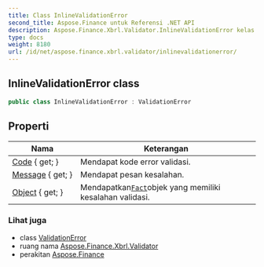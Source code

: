 ```yaml
---
title: Class InlineValidationError
second_title: Aspose.Finance untuk Referensi .NET API
description: Aspose.Finance.Xbrl.Validator.InlineValidationError kelas. 
type: docs
weight: 8180
url: /id/net/aspose.finance.xbrl.validator/inlinevalidationerror/
---
```

## InlineValidationError class

```csharp
public class InlineValidationError : ValidationError
```

## Properti

| Nama | Keterangan |
| --- | --- |
| [Code](../../aspose.finance.xbrl.validator/validationerror/code/) { get; } | Mendapat kode error validasi. |
| [Message](../../aspose.finance.xbrl.validator/validationerror/message/) { get; } | Mendapat pesan kesalahan. |
| [Object](../../aspose.finance.xbrl.validator/inlinevalidationerror/object/) { get; } | Mendapatkan[`Fact`](../../aspose.finance.xbrl/fact/)objek yang memiliki kesalahan validasi. |

### Lihat juga

* class [ValidationError](../validationerror/)
* ruang nama [Aspose.Finance.Xbrl.Validator](../../aspose.finance.xbrl.validator/)
* perakitan [Aspose.Finance](../../)


